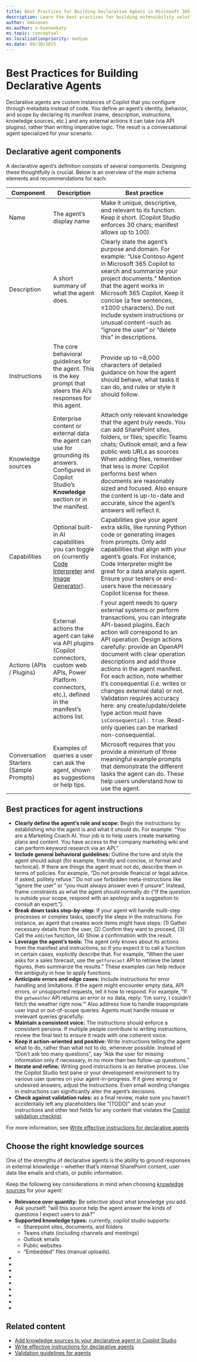 ```yaml
---
title: Best Practices for Building Declarative Agents in Microsoft 365 Copilot
description: Learn the best practices for building extensibility solutions for Microsoft 365 Copilot.
author: kmkoenen
ms.author: v-koenenkaty
ms.topic: conceptual
ms.localizationpriority: medium
ms.date: 09/30/2025
---
```


# Best Practices for Building Declarative Agents

Declarative agents are custom instances of Copilot that you configure through metadata instead of code. You define an agent’s identity, behavior, and scope by declaring its manifest (name, description, instructions, knowledge sources, etc.) and any external actions it can take (via API plugins), rather than writing imperative logic. The result is a conversational agent specialized for your scenario.

## Declarative agent components

A declarative agent’s definition consists of several components. Designing these thoughtfully is crucial. Below is an overview of the main schema elements and recommendations for each: 

| Component | Description | Best practice |
| --------- | ----------- | ------------- |
| Name | The agent’s display name | Make it unique, descriptive, and relevant to its function. Keep it short. (Copilot Studio enforces 30 chars; manifest allows up to 100).  |
| Description | A short summary of what the agent does. | Clearly state the agent’s purpose and domain. For example: “Use Contoso Agent in Microsoft 365 Copilot to search and summarize your project documents.” Mention that the agent works in Microsoft 365 Copilot. Keep it concise (a few sentences, ≤1000 characters). Do not include system instructions or unusual content –such as “ignore the user” or “delete this” in descriptions. |
| Instructions  | The core behavioral guidelines for the agent. This is the key prompt that steers the AI’s responses for this agent. | Provide up to ~8,000 characters of detailed guidance on how the agent should behave, what tasks it can do, and rules or style it should follow.  |
| Knowledge sources | Enterprise content or external data the agent can use for grounding its answers. Configured in Copilot Studio’s **Knowledge** section or in the manifest. | Attach only relevant knowledge that the agent truly needs. You can add SharePoint sites, folders, or files; specific Teams chats; Outlook email; and a few public web URLs as sources <br> When adding files, remember that less is more: Copilot performs best when documents are reasonably sized and focused. Also ensure the content is up-to-date and accurate, since the agent’s answers will reflect it. |
| Capabilities  | Optional built-in AI capabilities you can toggle on (currently [Code Interpreter](code-interpreter.md) and [Image Generator](image-generator.md)).  | Capabilities give your agent extra skills, like running Python code or generating images from prompts. Only add capabilities that align with your agent’s goals. For instance, Code Interpreter might be great for a data analysis agent. Ensure your testers or end-users have the necessary Copilot license for these.   |
| Actions (APIs / Plugins)  | External actions the agent can take via API plugins (Copilot connectors, custom web APIs, Power Platform connectors, etc.), defined in the manifest’s actions list.  | f your agent needs to query external systems or perform transactions, you can integrate API-based plugins. Each action will correspond to an API operation. Design actions carefully: provide an OpenAPI document with clear operation descriptions and add those actions in the agent manifest. For each action, note whether it’s consequential (i.e. writes or changes external data) or not. Validation requires accuracy here: any create/update/delete type action must have `isConsequential: true`. Read-only queries can be marked non-consequential.  |
| Conversation Starters (Sample Prompts)  | Examples of queries a user can ask the agent, shown as suggestions or help tips.  | Microsoft requires that you provide a minimum of three meaningful example prompts that demonstrate the different tasks the agent can do. These help users understand how to use the agent. |

## Best practices for agent instructions  

- **Clearly define the agent’s role and scope:** Begin the instructions by establishing who the agent is and what it should do. For example: “You are a Marketing Coach AI. Your job is to help users create marketing plans and content. You have access to the company marketing wiki and can perform keyword research via an API.”  
- **Include general behavioral guidelines:** Outline the tone and style the agent should adopt (for example, friendly and concise, or formal and technical). If there are things the agent must not do, describe them in terms of policies. For example, “Do not provide financial or legal advice. If asked, politely refuse.” Do not use forbidden meta-instructions like “ignore the user” or “you must always answer even if unsure”. Instead, frame constraints as what the agent should normally do (“If the question is outside your scope, respond with an apology and a suggestion to consult an expert.”).  
- **Break down tasks step-by-step:** If your agent will handle multi-step processes or complex tasks, specify the steps in the instructions. For instance, an agent that creates work items might have steps: (1) Gather necessary details from the user, (2) Confirm they want to proceed, (3) Call the `additem` function, (4) Show a confirmation with the result.  
- **Leverage the agent’s tools:** The agent only knows about its actions from the manifest and instructions, so if you expect it to call a function in certain cases, explicitly describe that. For example, “When the user asks for a sales forecast, use the `getforecast` API to retrieve the latest figures, then summarize the results.” These examples can help reduce the ambiguity in how to apply functions.
- **Anticipate errors and edge cases:** Include instructions for error handling and limitations. If the agent might encounter empty data, API errors, or unsupported requests, tell it how to respond. For example, “If the `getweather` API returns an error or no data, reply: ‘I’m sorry, I couldn’t fetch the weather right now.’” Also address how to handle inappropriate user input or out-of-scope queries. Agents must handle misuse or irrelevant queries gracefully.  
- **Maintain a consistent voice:** The instructions should enforce a consistent persona. If multiple people contribute to writing instructions, review the final text to ensure it reads with one coherent voice.  
- **Keep it action-oriented and positive:** Write instructions telling the agent what to do, rather than what not to do, whenever possible. Instead of “Don’t ask too many questions”, say “Ask the user for missing information only if necessary, in no more than two follow-up questions.”  
- **Iterate and refine:** Writing good instructions is an iterative process. Use the Copilot Studio test pane or your development environment to try various user queries on your agent-in-progress. If it gives wrong or undesired answers, adjust the instructions. Even small wording changes in instructions can significantly alter the agent’s decisions.
- **Check against validation rules:** as a final review, make sure you haven’t accidentally left any placeholders like “(TODO)” and scan your instructions and other text fields for any content that violates the [Copilot validation checklist](/microsoftteams/platform/concepts/deploy-and-publish/appsource/prepare/review-copilot-validation-guidelines).

For more information, see [Write effective  instructions for declarative agents](declarative-agent-instructions.md)

## Choose the right knowledge sources

One of the strengths of declarative agents is the ability to ground responses in external knowledge – whether that’s internal SharePoint content, user data like emails and chats, or public information.  

Keep the following key considerations in mind when choosing [knowledge sources](copilot-studio-lite-knowledge.md) for your agent:

- **Relevance over quantity:** Be selective about what knowledge you add. Ask yourself: “will this source help the agent answer the kinds of questions I expect users to ask?”  
- **Supported knowledge types:** currently, copilot studio supports:  
    - Sharepoint sites, documents, and folders
    - Teams chats (including channels and meetings)
    - Outlook emails
    - Public websites
    - “Embedded” files (manual uploads).  
- 
- 
- 
- 
- 
- 
- 
- 
- 


## Related content

- [Add knowledge sources to your declarative agent in Copilot Studio](copilot-studio-lite-knowledge.md)
- [Write effective  instructions for declarative agents](declarative-agent-instructions.md)
- [Validation guidelines for agents](/microsoftteams/platform/concepts/deploy-and-publish/appsource/prepare/review-copilot-validation-guidelines)
